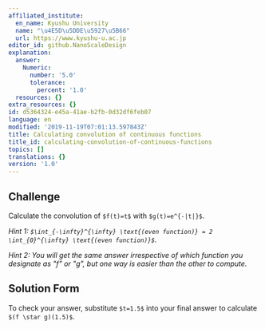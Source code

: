```yaml
---
affiliated_institute:
  en_name: Kyushu University
  name: "\u4E5D\u5DDE\u5927\u5B66"
  url: https://www.kyushu-u.ac.jp
editor_id: github.NanoScaleDesign
explanation:
  answer:
    Numeric:
      number: '5.0'
      tolerance:
        percent: '1.0'
  resources: {}
extra_resources: {}
id: d5364324-e45a-41ae-b2fb-0d32df6feb07
language: en
modified: '2019-11-19T07:01:13.597843Z'
title: Calculating convolution of continuous functions
title_id: calculating-convolution-of-continuous-functions
topics: []
translations: {}
version: '1.0'
---
```


## Challenge
Calculate the convolution of `$f(t)=t$` with `$g(t)=e^{-|t|}$`.

*Hint 1: `$\int_{-\infty}^{\infty} \text{(even function)} = 2 \int_{0}^{\infty} \text{(even function)}$`.*

*Hint 2: You will get the same answer irrespective of which function you designate as "f" or "g", but one way is easier than the other to compute.*


## Solution Form
To check your answer, substitute `$t=1.5$` into your final answer to calculate `$(f \star g)(1.5)$`.
